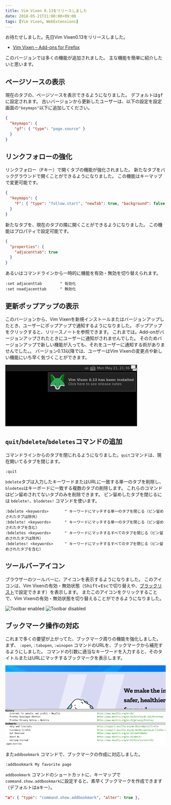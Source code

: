 ```yaml
---
title: Vim Vixen 0.13をリリースしました
date: 2018-05-21T21:00:00+09:00
tags: [Vim Vixen, WebExtensions]
---
```


お待たせしました。先日Vim Vixen0.13をリリースしました。

- [Vim Vixen – Add-ons for Firefox][vim-vixen-amo]

このバージョンでは多くの機能が追加されました。
主な機能を簡単に紹介したいと思います。

## ページソースの表示

現在のタブの、ページソースを表示できるようになりました。
デフォルトは<kbd>g</kbd><kbd>f</kbd>に設定されます。
古いバージョンから更新したユーザーは、以下の設定を設定画面の`"keymaps"`以下に追加してください。

```json
{
  "keymaps": {
    "gf": { "type": "page.source" }
  }
}
```

## リンクフォローの強化

リンクフォロー（<kbd>F</kbd>キー）で開くタブの機能が強化されました。
新たなタブをバックグラウンドで開くことができるようになりました。
この機能はキーマップで変更可能です。

```json
{
  "keymaps": {
    "F": { "type": "follow.start", "newTab": true, "background": false }
  }
}
```

新たなタブを、現在のタブの隣に開くことができるようになりました。
この機能はプロパティで設定可能です。

```json
{
  "properties": {
    "adjacenttab": true
  }
}
```

あるいはコマンドラインから一時的に機能を有効・無効を切り替えられます。

```vim
:set adjacenttab        " 有効化
:set noadjacenttab      " 無効化
```

## 更新ポップアップの表示

このバージョンから、Vim Vixenを新規インストールまたはバージョンアップしたとき、ユーザーにポップアップで通知するようになりました。
ポップアップをクリックすると、リリースノートを参照できます。
これまでは。Add-onがバージョンアップされたときにユーザーに通知がされませんでした。
そのためバージョンアップで新しい機能が入っても、それをユーザーに通知する術がありませんでした。。
バージョン0.13以降では、ユーザーはVim Vixenの変更点や新しい機能にいち早く気づくことができます。

![Update Notification](update-notification.png)

## `quit`/`bdelete`/`bdeletes`コマンドの追加

コマンドラインからのタブを閉じれるようになりました。`quit`コマンドは、現在開いてるタブを閉じます。

```vim
:quit
```

`bdelete`タブは入力したキーワードまたはURLに一致する単一のタブを削除し、`blodetes`はキーボードに一致する複数のタブの削除します。
これらのコマンドはピン留めされてないタブのみを削除できます。
ピン留めしたタブを閉じるには `bdelete!`、`blodetes!` コマンドを使います。

```vim
:bdelete <keywords>       " キーワードにマッチする単一のタブを閉じる（ピン留めされたタブは除外）
:bdelete! <keywords>      " キーワードにマッチする単一のタブを閉じる（ピン留めされたタブを含む）
:bdeletes <keywords>      " キーワードにマッチするすべてのタブを閉じる（ピン留めされたタブは除外）
:bdeletes! <keywords>     " キーワードにマッチするすべてのタブを閉じる（ピン留めされたタブを含む）
```

## ツールバーアイコン

ブラウザーのツールバーに、アイコンを表示するようになりました。
このアイコンは、Vim Vixenの有効・無効状態（<kbd>Shift</kbd>+<kbd>Esc</kbd>で切り替えや、[ブラックリスト][blacklist]で設定できます）を表示します。
またこのアイコンをクリックすることで、Vim Vixenの有効・無効状態を切り替えることができるようになりました。

<div>
  <img src="/2018/05/21/toolbar-enabled.png" alt="Toolbar enabled" />
  <img src="/2018/05/21/toolbar-disabled.png" alt="Toolbar disabled" /></p>
</div>

## ブックマーク操作の対応

これまで多くの要望が上がってた、ブックマーク周りの機能を強化しました。
まず、 `:open`, `:tabopen`, `:winopen` コマンドのURLを、ブックマークから補完するようにしました。
コマンドの引数に適当なキーワードを入力すると、そのタイトルまたはURLにマッチするブックマークを表示します。

![Bookmark Completions](bookmark-competions.png)

また`addbookmark` コマンドで、ブックマークの作成に対応しました。

```vim
:addbookmark My favorite page
```

`addbookmark` コマンドのショートカットに、キーマップで`command.show.addbookmark`に設定すると、素早くブックマークを作成できます（デフォルトは<kbd>a</kbd>キー）。

```json
"a": { "type": "command.show.addbookmark", "alter": true },
```

[vim-vixen-amo]: https://addons.mozilla.org/en-US/firefox/addon/vim-vixen/
[blacklist]: https://github.com/ueokande/vim-vixen#blacklist

